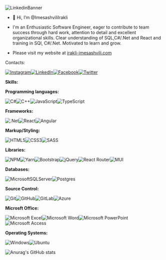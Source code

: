 ![LinkedinBanner](https://user-images.githubusercontent.com/77686006/182469777-daadc9c4-6c57-45ac-9699-4c807aafbca2.png)

- 👋 Hi, I’m @ImesashviliIrakli
- I'm an Enthusiastic Software Engineer, eager to contribute to team success through hard work, attention to detail and excellent organizational skills. Clear understanding of SQL,C#/.Net and React and training in SQl, C#/.Net. Motivated to learn and grow.

- Please visit my website at <a href="irakli-imesashvili.com">irakli-imesashvili.com</a>

Contacts:

<a href="https://www.instagram.com/imesashvili_irakli/">![Instagram](https://img.shields.io/badge/Instagram-%23E4405F.svg?style=for-the-badge&logo=Instagram&logoColor=white)</a><a href="https://www.linkedin.com/in/irakli-imesashvili/">![LinkedIn](https://img.shields.io/badge/linkedin-%230077B5.svg?style=for-the-badge&logo=linkedin&logoColor=white)</a><a href="https://www.facebook.com/irakli.imesashvili">![Facebook](https://img.shields.io/badge/Facebook-%231877F2.svg?style=for-the-badge&logo=Facebook&logoColor=white)</a><a href="https://twitter.com/IImesashvili">![Twitter](https://img.shields.io/badge/Twitter-%231DA1F2.svg?style=for-the-badge&logo=Twitter&logoColor=white)</a>

<a></a>

<a></a>

**Skills:**

**Programming languages:**

![C#](https://img.shields.io/badge/c%23-%23239120.svg?style=for-the-badge&logo=c-sharp&logoColor=white)![C++](https://img.shields.io/badge/c++-%2300599C.svg?style=for-the-badge&logo=c%2B%2B&logoColor=white)![JavaScript](https://img.shields.io/badge/javascript-%23323330.svg?style=for-the-badge&logo=javascript&logoColor=%23F7DF1E)![TypeScript](https://img.shields.io/badge/typescript-%23007ACC.svg?style=for-the-badge&logo=typescript&logoColor=white)

**Frameworks:**

![.Net](https://img.shields.io/badge/.NET-5C2D91?style=for-the-badge&logo=.net&logoColor=white)![React](https://img.shields.io/badge/react-%2320232a.svg?style=for-the-badge&logo=react&logoColor=%2361DAFB)![Angular](https://img.shields.io/badge/angular-%23DD0031.svg?style=for-the-badge&logo=angular&logoColor=white)

**Markup/Styling:**

![HTML5](https://img.shields.io/badge/html5-%23E34F26.svg?style=for-the-badge&logo=html5&logoColor=white)![CSS3](https://img.shields.io/badge/css3-%231572B6.svg?style=for-the-badge&logo=css3&logoColor=white)![SASS](https://img.shields.io/badge/SASS-hotpink.svg?style=for-the-badge&logo=SASS&logoColor=white)

**Libraries:**

![NPM](https://img.shields.io/badge/NPM-%23000000.svg?style=for-the-badge&logo=npm&logoColor=white)![Yarn](https://img.shields.io/badge/yarn-%232C8EBB.svg?style=for-the-badge&logo=yarn&logoColor=white)![Bootstrap](https://img.shields.io/badge/bootstrap-%23563D7C.svg?style=for-the-badge&logo=bootstrap&logoColor=white)![jQuery](https://img.shields.io/badge/jquery-%230769AD.svg?style=for-the-badge&logo=jquery&logoColor=white)![React Router](https://img.shields.io/badge/React_Router-CA4245?style=for-the-badge&logo=react-router&logoColor=white)![MUI](https://img.shields.io/badge/MUI-%230081CB.svg?style=for-the-badge&logo=mui&logoColor=white)

**Databases:**

![MicrosoftSQLServer](https://img.shields.io/badge/Microsoft%20SQL%20Sever-CC2927?style=for-the-badge&logo=microsoft%20sql%20server&logoColor=white)![Postgres](https://img.shields.io/badge/postgres-%23316192.svg?style=for-the-badge&logo=postgresql&logoColor=white)

**Source Control:**

![Git](https://img.shields.io/badge/git-%23F05033.svg?style=for-the-badge&logo=git&logoColor=white)![GitHub](https://img.shields.io/badge/github-%23121011.svg?style=for-the-badge&logo=github&logoColor=white)![GitLab](https://img.shields.io/badge/gitlab-%23181717.svg?style=for-the-badge&logo=gitlab&logoColor=white)![Azure](https://img.shields.io/badge/azure-%230072C6.svg?style=for-the-badge&logo=microsoftazure&logoColor=white)

**Microsft Office:**

![Microsoft Excel](https://img.shields.io/badge/Microsoft_Excel-217346?style=for-the-badge&logo=microsoft-excel&logoColor=white)![Microsoft Word](https://img.shields.io/badge/Microsoft_Word-2B579A?style=for-the-badge&logo=microsoft-word&logoColor=white)![Microsoft PowerPoint](https://img.shields.io/badge/Microsoft_PowerPoint-B7472A?style=for-the-badge&logo=microsoft-powerpoint&logoColor=white)![Microsoft Access](https://img.shields.io/badge/Microsoft_Access-A4373A?style=for-the-badge&logo=microsoft-access&logoColor=white)

**Operating Systems:**

![Windows](https://img.shields.io/badge/Windows-0078D6?style=for-the-badge&logo=windows&logoColor=white)![Ubuntu](https://img.shields.io/badge/Ubuntu-E95420?style=for-the-badge&logo=ubuntu&logoColor=white)



![Anurag's GitHub stats](https://github-readme-stats.vercel.app/api?username=ImesashviliIrakli&show_icons=true&theme=radical)


